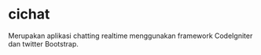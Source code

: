 cichat
======

Merupakan aplikasi chatting realtime menggunakan framework CodeIgniter dan twitter Bootstrap.
